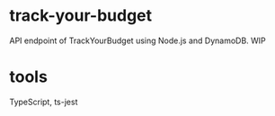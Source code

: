 # track-your-budget
API endpoint of TrackYourBudget using Node.js and DynamoDB. WIP

# tools
TypeScript, ts-jest
